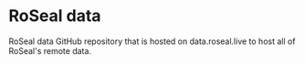 # RoSeal data

RoSeal data GitHub repository that is hosted on data.roseal.live to host all of RoSeal's remote data.